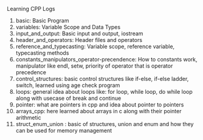 Learning CPP Logs
1. basic: Basic Program
2. variables: Variable Scope and Data Types
3. input_and_output: Basic input and output, iostream
4. header_and_operators: Header files and operators
5. reference_and_typecasting: Variable scope, reference variable, typecasting methods
6. constants_manipulators_operator-precendence: How to constants work, manipulator like endl, setw, priority of operator that is operator precedence
7. control_structures: basic control structures like if-else, if-else ladder, switch, learned using age check program
9. loops: general idea about loops like: for loop, while loop, do while loop along with usecase of break and continue
10. pointer: what are pointers in cpp and idea about pointer to pointers
12. arrays_cpp: here learned about arrays in c along with their pointer arithmetic
13. struct_enum_union : basic of structures, union and enum and how they can be used for memory management